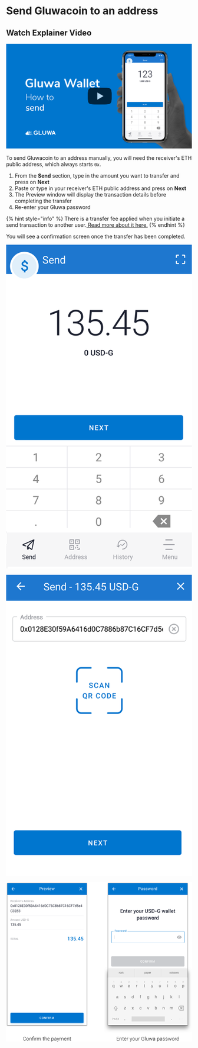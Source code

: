 # Send Gluwacoin to an address

## Watch Explainer Video

[![Send Gluwacoin](../../.gitbook/assets/Gluwa%20Wallet%20Youtube%20Thumbnail-send.jpg)](http://www.youtube.com/watch?v=kE2HA-W5jUM)

To send Gluwacoin to an address manually, you will need the receiver's ETH public address, which always starts `0x`.

1. From the **Send** section, type in the amount you want to transfer and press on **Next**
2. Paste or type in your receiver's ETH public address and press on **Next**
3. The Preview window will display the transaction details before completing the transfer
4. Re-enter your Gluwa password

{% hint style="info" %}
There is a transfer fee applied when you initiate a send transaction to another user.[ Read more about it here.](https://help.gluwa.com/hc/en-us/articles/360009770054?fbclid=IwAR3Qx62ZWa3-8A7mGxwKb7AvuURbJtoIAIEQ7xxM4cdqSsT5BYnLSdjaC-4)
{% endhint %}

You will see a confirmation screen once the transfer has been completed.

![](../../.gitbook/assets/74184258_613667896124099_6372533768388870144_n%20%281%29.png)

![](../../.gitbook/assets/75418922_793811237720317_2927748183410868224_n.png)

![](../../.gitbook/assets/preview-confirm.png)

